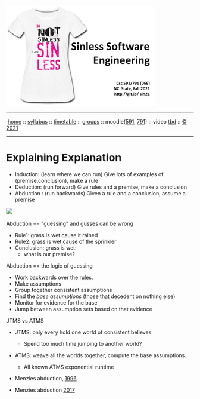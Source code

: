 <a name=top>
<a  href="https://git.io/sin21"><img  width=400 src="/docs/img/sin1.png"></a>       
<hr>
<p>
&nbsp;<a href="https://git.io/sin21">home</a> ::
<a href="https://github.com/txt/sin21/blob/master/docs/syllabus.md#top">syllabus</a> ::
<a href="https://github.com/txt/sin21/blob/master/docs/syllabus.md#timetable">timetable</a> ::
<a href="https://docs.google.com/spreadsheets/d/1n0zHiZlVYkLAEg5Lj1CVaLSEaeNy8iYjw8IMWYWs4Tk/edit?usp=sharing">groups</a> ::
moodle(<a href="https://moodle-courses2122.wolfware.ncsu.edu/course/view.php?id=3211">591</a>,
<a href="https://moodle-courses2122.wolfware.ncsu.edu/course/view.php?id=3211">791</a>) ::
video <a href="https://ncsu.hosted.panopto.com/Panopto/Pages/Sessions/List.aspx#folderID=a5998f03-01df-4c6c-91c1-ad80003f3c7c">tbd</a> ::
<a href="https://github.com/txt/sin21/blob/master/LICENSE.md#top">&copy; 2021</a>
<br>
<hr>

# Explaining Explanation

- Induction: (learn  where we can run) Give lots of examples of (premise,conclusion), make a  rule
- Deduction: (run  forward)  Give rules and a premise, make a conclusion
- Abduction :  (run backwards) Given a rule and a conclusion, assume a premise

<img src="https://www.researchgate.net/profile/Maarten-Kleinhans/publication/48326326/figure/fig1/AS:307400054722561@1450301292381/Fig-A1-The-relation-between-abduction-deduction-and-induction-Several-alternative.png">

Abduction == "guessing"  and gusses can be  wrong

- Rule1: grass is  wet cause  it rained
- Rule2: grass is wet cause of the  sprinkler
- Conclusion: grass is wet:
  -  what  is  our premise?

Abduction  == the  logic of guessing

- Work  backwards over the  rules.
- Make assumptions
- Group together consistent  assumptions
- Find the  _base assumptions_ (those that decedent on nothing else)
- Monitor for evidence for the base
- Jump between assumption sets based  on  that  evidence

JTMS vs ATMS

- JTMS: only every hold one world of consistent  believes
  - Spend too much  time jumping to another world?
- ATMS: weave all the worlds together, compute  the base assumptions.
  - All known ATMS exponential runtime

- Menzies abduction, [1996](96abok.pdf)
- Menzies abduction [2017](shorter.pdf)
